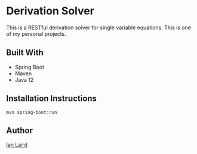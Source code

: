 # Derivation Solver

This is a RESTful derivation solver for single variable equations. This is one of my personal projects.

## Built With
* Spring Boot
* Maven
* Java 12

## Installation Instructions
`mvn spring-boot:run`

## Author
[Ian Laird](https://www.linkedin.com/in/ian-laird-b9846198/)